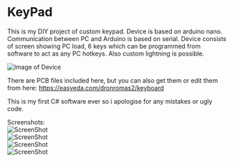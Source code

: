 # KeyPad
This is my DIY project of custom keypad.
Device is based on arduino nano.
Communication between PC and Arduino is based on serial.
Device consists of screen showing PC load, 6 keys which can be programmed from software to act as any PC hotkeys.
Also custom lightning is possible.

![Image of Device](https://sun9-1.userapi.com/c206628/v206628836/2ae03/iPnMvZngCK0.jpg)

There are PCB files included here, but you can also get them or edit them from here: https://easyeda.com/dronromas2/keyboard

This is my first C# software ever so i apologise for any mistakes or ugly code. 

Screenshots:<br/>
![ScreenShot](https://sun9-42.userapi.com/c200328/v200328036/2afb3/agmTxhkPaS4.jpg)<br/>
![ScreenShot](https://sun9-7.userapi.com/c200328/v200328036/2afba/8U_BBm-_vao.jpg)<br/>
![ScreenShot](https://sun9-11.userapi.com/c200328/v200328036/2afc1/y5v9NESjt8I.jpg)<br/>
![ScreenShot](https://sun9-69.userapi.com/c200328/v200328036/2afc8/BLZGRIYpMI0.jpg)<br/>
